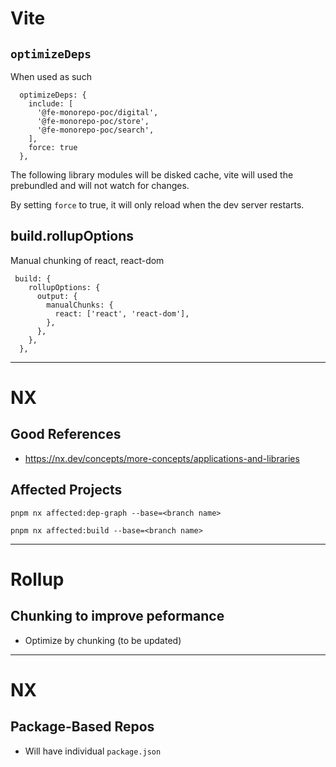 # Vite

## `optimizeDeps`

When used as such

```
  optimizeDeps: {
    include: [
      '@fe-monorepo-poc/digital',
      '@fe-monorepo-poc/store',
      '@fe-monorepo-poc/search',
    ],
    force: true
  },

```

The following library modules will be disked cache, vite will used the prebundled and will not watch for changes.

By setting `force` to true, it will only reload when the dev server restarts.

## build.rollupOptions

Manual chunking of react, react-dom

```
 build: {
    rollupOptions: {
      output: {
        manualChunks: {
          react: ['react', 'react-dom'],
        },
      },
    },
  },

```

---

# NX

## Good References

- https://nx.dev/concepts/more-concepts/applications-and-libraries

## Affected Projects

```
pnpm nx affected:dep-graph --base=<branch name>

pnpm nx affected:build --base=<branch name>

```

---

# Rollup

## Chunking to improve peformance

- Optimize by chunking (to be updated)

---

# NX 

## Package-Based Repos

- Will have individual `package.json`